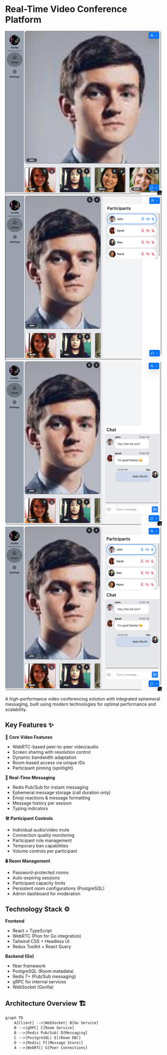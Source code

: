 # Real-Time Video Conference Platform

![App Preview](./previews/1.png)
![App Preview](./previews/2.png)
![App Preview](./previews/3.png)
![App Preview](./previews/4.png)

A high-performance video conferencing solution with integrated ephemeral messaging, built using modern technologies for optimal performance and scalability.

## Key Features ✨

**🎥 Core Video Features**

- WebRTC-based peer-to-peer video/audio
- Screen sharing with resolution control
- Dynamic bandwidth adaptation
- Room-based access via unique IDs
- Participant pinning (spotlight)

**💬 Real-Time Messaging**

- Redis Pub/Sub for instant messaging
- Ephemeral message storage (call duration only)
- Emoji reactions & message formatting
- Message history per session
- Typing indicators

**🛠️ Participant Controls**

- Individual audio/video mute
- Connection quality monitoring
- Participant role management
- Temporary ban capabilities
- Volume controls per participant

**🔒 Room Management**

- Password-protected rooms
- Auto-expiring sessions
- Participant capacity limits
- Persistent room configurations (PostgreSQL)
- Admin dashboard for moderation

## Technology Stack ⚙️

**Frontend**

- React + TypeScript
- WebRTC (Pion for Go integration)
- Tailwind CSS + Headless UI
- Redux Toolkit + React Query

**Backend (Go)**

- fiber framework
- PostgreSQL (Room metadata)
- Redis 7+ (Pub/Sub messaging)
- gRPC for internal services
- WebSocket (Gorilla)

## Architecture Overview 🏗️

```mermaid
graph TD
    A[Client] -->|WebSocket| B[Go Service]
    B -->|gRPC| C[Room Service]
    B -->|Redis Pub/Sub| D[Messaging]
    C -->|PostgreSQL| E[(Room DB)]
    D -->|Redis| F[(Message Store)]
    A -->|WebRTC| G[Peer Connections]
```
